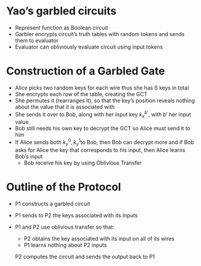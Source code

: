 # Yao’s garbled circuits

- Represent function as Boolean circuit
- Garbler encrypts circuit’s truth tables with random tokens and sends them to evaluator
- Evaluator can obliviously evaluate circuit using input tokens
# Construction of a Garbled Gate
- Alice picks two random keys for each wire thus she has 6 keys in total
- She encrypts each row of the table, creating the GCT
- She permutes it (rearranges it), so that the key’s position reveals nothing about the value that it is associated with
- She sends it over to Bob, along with her input key $k_x^{b'}$, with $b'$ her input value
- Bob still needs his own key to decrypt the GCT so Alice must send it to him
- If Alice sends both $k_y^0,k_y^1$to Bob, then Bob can decrypt more and if Bob asks for Alice the key that corresponds to his input, then Alice learns Bob’s input
  -  Bob receive his key by using Oblivious Transfer
# Outline of the Protocol

- P1 constructs a garbled circuit
- P1 sends to P2 the keys associated with its inputs
- P1 and P2 use oblivious transfer so that:
  - P2 obtains the key associated with its input on all of its wires
  - P1 learns nothing about P2 inputs  

  P2 computes the circuit and sends the output back to P1
